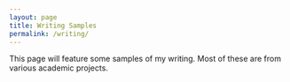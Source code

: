 ```yaml
---
layout: page
title: Writing Samples
permalink: /writing/
---
```


This page will feature some samples of my writing. Most of these are from various academic projects.
  
  
